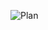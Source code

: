 ![Plan](https://user-images.githubusercontent.com/73769340/199117594-6f23f06f-7128-4ede-bd94-0bf733694825.png)
